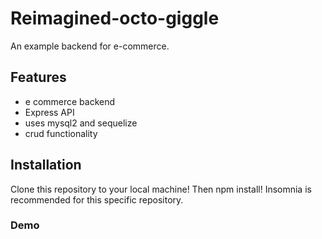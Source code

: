 # Reimagined-octo-giggle
An example backend for e-commerce. 

## Features
- e commerce backend
- Express API
- uses mysql2 and sequelize
- crud functionality

## Installation
Clone this repository to your local machine! Then npm install! Insomnia
is recommended for this specific repository. 

### Demo

